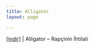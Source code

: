 ```yaml
---
title: Alligator
layout: page

---
```

<a href="https://cloud.mail.ru/public/c0925c86e0b7/Alligator%20-%20Rapcinin%20%C4%B0htilali" target="_blank">[indir]</a>   |   Alligator &#8211; Rapçinin İhtilali